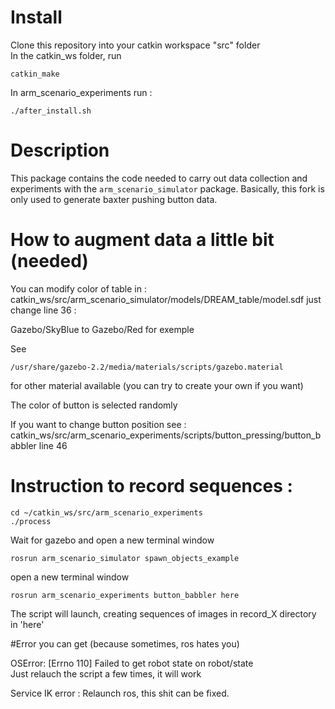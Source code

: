 # Install 

Clone this repository into your catkin workspace "src" folder  
In the catkin_ws folder, run 
```
catkin_make
```

In arm_scenario_experiments run : 
```
./after_install.sh
```

# Description

This package contains the code needed to carry out data collection and experiments with the `arm_scenario_simulator` package.
Basically, this fork is only used to generate baxter pushing button data.

# How to augment data a little bit (needed)

You can modify color of table in : catkin_ws/src/arm_scenario_simulator/models/DREAM_table/model.sdf
just change line 36 : 

<name>Gazebo/SkyBlue</name>
to 
<name>Gazebo/Red</name>  for exemple

See 
```
/usr/share/gazebo-2.2/media/materials/scripts/gazebo.material
```
for other material available (you can try to create your own if you want)

The color of button is selected randomly

If you want to change button position see : 
catkin_ws/src/arm_scenario_experiments/scripts/button_pressing/button_babbler line 46

# Instruction to record sequences :

```
cd ~/catkin_ws/src/arm_scenario_experiments
./process
```


Wait for gazebo and open a new terminal window
```
rosrun arm_scenario_simulator spawn_objects_example
```

open a new terminal window
```
rosrun arm_scenario_experiments button_babbler here
```

The script will launch, creating sequences of images in record_X directory in 'here'

#Error you can get (because sometimes, ros hates you)

OSError: [Errno 110] Failed to get robot state on robot/state  
Just relauch the script a few times, it will work

Service IK error :
Relaunch ros, this shit can be fixed.